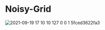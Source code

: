 # Noisy-Grid
![2021-09-19 17 10 10 127 0 0 1 5fced3622fa3](https://user-images.githubusercontent.com/8512868/133932641-ed8a1dc9-2d42-422a-83ee-10252de8f61f.jpg)
